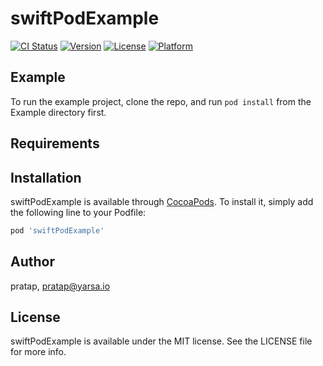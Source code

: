 # swiftPodExample

[![CI Status](https://img.shields.io/travis/pratap/swiftPodExample.svg?style=flat)](https://travis-ci.org/pratap/swiftPodExample)
[![Version](https://img.shields.io/cocoapods/v/swiftPodExample.svg?style=flat)](https://cocoapods.org/pods/swiftPodExample)
[![License](https://img.shields.io/cocoapods/l/swiftPodExample.svg?style=flat)](https://cocoapods.org/pods/swiftPodExample)
[![Platform](https://img.shields.io/cocoapods/p/swiftPodExample.svg?style=flat)](https://cocoapods.org/pods/swiftPodExample)

## Example

To run the example project, clone the repo, and run `pod install` from the Example directory first.

## Requirements

## Installation

swiftPodExample is available through [CocoaPods](https://cocoapods.org). To install
it, simply add the following line to your Podfile:

```ruby
pod 'swiftPodExample'
```

## Author

pratap, pratap@yarsa.io

## License

swiftPodExample is available under the MIT license. See the LICENSE file for more info.
